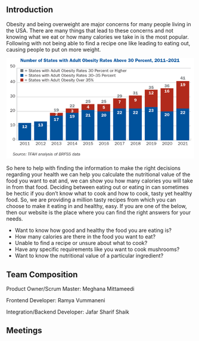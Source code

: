 ## Introduction

Obesity and being overweight are major concerns for many people living in the USA. There are many things that lead to these concerns and not knowing what we eat or how many calories we take in is the most popular. Following with not being able to find a recipe one like leading to eating out, causing people to put on more weight.

![alt text](https://github.com/shaik-jafar6/shaik-jafar6/blob/main/Picture1.png?raw=true)

So here to help with finding the information to make the right decisions regarding your health we can help you calculate the nutritional value of the food you want to eat and, we can show you how many calories you will take in from that food.
Deciding between eating out or eating in can sometimes be hectic if you don’t know what to cook and how to cook, tasty yet healthy food. So, we are providing a million tasty recipes from which you can choose to make it eating in and healthy, easy.
If you are one of the below, then our website is the place where you can find the right answers for your needs.

- Want to know how good and healthy the food you are eating is?
- How many calories are there in the food you want to eat?
- Unable to find a recipe or unsure about what to cook?
- Have any specific requirements like you want to cook mushrooms?
- Want to know the nutritional value of a particular ingredient?


## Team Composition
Product Owner/Scrum Master: Meghana Mittameedi

Frontend Developer: Ramya Vummaneni

Integration/Backend Developer: Jafar Sharif Shaik


## Meetings
